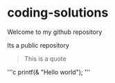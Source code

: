# coding-solutions
<html>

    
  <body> Welcome to my github repository </body>
 
  Its a public repository <br> 
  > This is a quote

'''c
printf(& "Hello world");
'''
</html>



